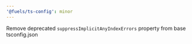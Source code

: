```yaml
---
'@fuels/ts-config': minor
---
```


Remove deprecated `suppressImplicitAnyIndexErrors` property from base tsconfig.json
